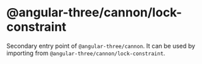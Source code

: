 # @angular-three/cannon/lock-constraint

Secondary entry point of `@angular-three/cannon`. It can be used by importing from `@angular-three/cannon/lock-constraint`.
